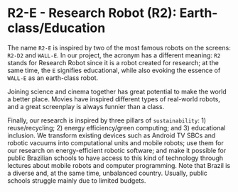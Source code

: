 # R2-E - Research Robot (R2): Earth-class/Education

The name `R2-E` is inspired by two of the most famous robots on the screens: `R2-D2` and `WALL-E`.  In our project, the acronym has a different meaning: `R2` stands for Research Robot since it is a robot created for research; at the same time, the `E` signifies educational, while also evoking the essence of `WALL-E` as an earth-class robot.

Joining science and cinema together has great potential to make the world a better place. Movies have inspired different types of real-world robots, and a great screenplay is always funnier than a class.

Finally, our research is inspired by three pillars of `sustainability`: 1) reuse/recycling; 2) energy efficiency/green computing; and 3) educational inclusion. We transform existing devices such as Android TV SBCs and robotic vacuums into computational units and mobile robots; use them for our research on energy-efficient robotic software; and make it possible for public Brazilian schools to have access to this kind of technology through lectures about mobile robots and computer programming. Note that Brazil is a diverse and, at the same time, unbalanced country. Usually, public schools struggle mainly due to limited budgets. 
